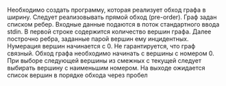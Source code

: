 Необходимо создать программу, которая реализует обход графа в ширину. Следует реализовывать прямой обход (pre-order). Граф задан списком ребер.
Входные данные подаются в поток стандартного ввода stdin. В первой строке содержится количество вершин графа. Далее построчно ребра, заданные парой вершин ему инцидентных.
Нумерация вершин начинается с 0. Не гарантируется, что граф связный.
Обход графа необходимо начинать с вершины с номером 0.
При выборе следующей вершины из смежных с текущей следует выбирать вершину с наименьшим номером.
На выходе ожидается список вершин в порядке обхода через пробел

